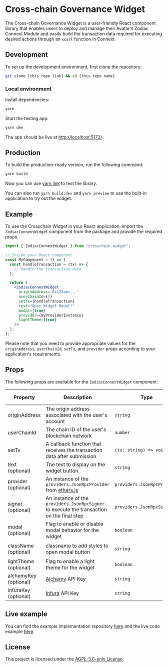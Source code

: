 # Cross-chain Governance Widget

The Cross-chain Governance Widget is a user-friendly React component library that enables users to deploy and manage their Avatar's Zodiac Connext Module and easily build the transaction data required for executing desired actions through an `xcall` function in Connext.

## Development

To set up the development environment, first clone the repository:

```bash
git clone [this repo link] && cd [this repo name]
```

### Local environment

Install dependencies:

```bash
yarn
```

Start the testing app:

```bash
yarn dev
```

The app should be live at [http://localhost:5173/](http://localhost:5173/).

## Production

To build the production-ready version, run the following command:

```bash
yarn build
```

Now you can use [yarn link](https://classic.yarnpkg.com/lang/en/docs/cli/link/) to test the library.

You can also run `yarn build:dev` and `yarn preview` to use the built-in application to try out the widget.

## Example

To use the Crosschain Widget in your React application, import the `ZodiacConnextWidget` component from the package and provide the required props.

```jsx
import { ZodiacConnextWidget } from "crosschain-widget";

// Inside your React component
const MyComponent = () => {
  const handleTransaction = (tx) => {
    // Handle the transaction data
  };

  return (
    <ZodiacConnextWidget
      originAddress="0x123abc..."
      userChainId={1}
      setTx={handleTransaction}
      text="Open Widget Modal!"
      modal={true}
      provider={myProviderInstance}
      lightTheme={true}
    />
  );
};
```

Please note that you need to provide appropriate values for the `originAddress`, `userChainId`, `setTx`, and `provider` props according to your application's requirements.

## Props

The following props are available for the `ZodiacConnextWidget` component:

| Property              | Description                                                                                                | Type                        | Default value                |
| --------------------- | ---------------------------------------------------------------------------------------------------------- | --------------------------- | ---------------------------- |
| originAddress         | The origin address associated with the user's account                                                      | `string`                    | N/A                          |
| userChainId           | The chain ID of the user's blockchain network                                                              | `number`                    | N/A                          |
| setTx                 | A callback function that receives the transaction data after submission                                    | `(tx: string) => void`      | N/A                          |
| text (optional)       | The text to display on the widget button                                                                   | `string`                    | `"Cross-Chain Widget"`       |
| provider (optional)   | An instance of the `providers.JsonRpcProvider` from [ethers.js](https://docs.ethers.org/v5/api/providers/) | `providers.JsonRpcProvider` | `undefined`                  |
| signer (optional)     | An instance of the `providers.JsonRpcSigner` to execute the transaction on the final step                  | `providers.JsonRpcSigner`   | `undefined`                  |
| modal (optional)      | Flag to enable or disable modal behavior for the widget                                                    | `boolean`                   | `true`                       |
| className (optional)  | classname to add styles to open modal button                                                               | `string`                    | `"crosschain-widget-button"` |
| lightTheme (optional) | Flag to enable a light theme for the widget                                                                | `boolean`                   | `false`                      |
| alchemyKey (optional) | [Alchemy](https://www.alchemy.com/) API Key                                                                | `string`                    | `undefined`                  |
| infuraKey (optional)  | [Infura](https://www.infura.io/) API Key                                                                   | `string`                    | `undefined`                  |

## Live example

You can find the example implementation repository [here](https://github.com/defi-wonderland/crosschain-widget-example) and the live code example [here](https://codesandbox.io/p/github/defi-wonderland/crosschain-widget-example).

## License

This project is licensed under the [AGPL-3.0-only License](LICENSE).
